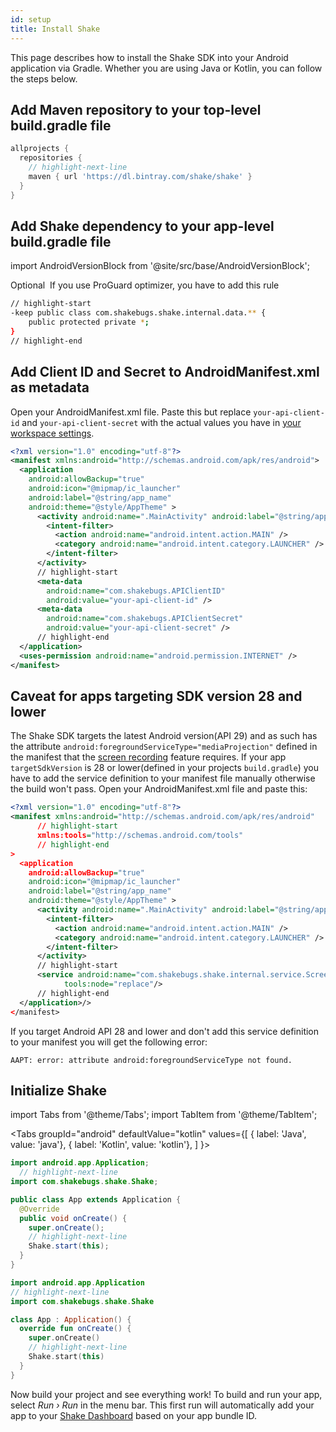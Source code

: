 ```yaml
---
id: setup
title: Install Shake
---
```

This page describes how to install the Shake SDK into your Android application via Gradle.
Whether you are using Java or Kotlin, you can follow the steps below.

## Add Maven repository to your top-level build.gradle file
```groovy title="build.gradle"
allprojects {
  repositories {
    // highlight-next-line
    maven { url 'https://dl.bintray.com/shake/shake' }
  }
}
```

## Add Shake dependency to your app-level build.gradle file
import AndroidVersionBlock from '@site/src/base/AndroidVersionBlock';

<AndroidVersionBlock></AndroidVersionBlock>

<span class="tag-button yellow-tag-button">Optional</span>&nbsp;
If you use ProGuard optimizer, you have to add this rule

```bash title="proguard-rules.pro"
// highlight-start
-keep public class com.shakebugs.shake.internal.data.** {
    public protected private *;
}
// highlight-end
```

## Add Client ID and Secret to AndroidManifest.xml as metadata
Open your AndroidManifest.xml file. Paste this but replace `your-api-client-id` and
`your-api-client-secret` with the actual values you have in [your workspace settings](https://app.shakebugs.com/settings/workspace#general).

```xml title="AndroidManifest.xml"
<?xml version="1.0" encoding="utf-8"?>
<manifest xmlns:android="http://schemas.android.com/apk/res/android">
  <application
    android:allowBackup="true"
    android:icon="@mipmap/ic_launcher"
    android:label="@string/app_name"
    android:theme="@style/AppTheme" >
      <activity android:name=".MainActivity" android:label="@string/app_name" >
        <intent-filter>
          <action android:name="android.intent.action.MAIN" />
          <category android:name="android.intent.category.LAUNCHER" />
        </intent-filter>
      </activity>
      // highlight-start
      <meta-data
        android:name="com.shakebugs.APIClientID"
        android:value="your-api-client-id" />
      <meta-data
        android:name="com.shakebugs.APIClientSecret"
        android:value="your-api-client-secret" />
      // highlight-end
  </application>
  <uses-permission android:name="android.permission.INTERNET" />
</manifest>
```

## Caveat for apps targeting SDK version 28 and lower
The Shake SDK targets the latest Android version(API 29) and as such has the attribute `android:foregroundServiceType="mediaProjection"` defined in the manifest that the [screen recording](/android/screen-recording.md) feature requires. If your app `targetSdkVersion` is 28 or lower(defined in your projects `build.gradle`) you have to add the service definition to your manifest file manually otherwise the build won't pass. Open your AndroidManifest.xml file and paste this:

```xml title="AndroidManifest.xml"
<?xml version="1.0" encoding="utf-8"?>
<manifest xmlns:android="http://schemas.android.com/apk/res/android"
      // highlight-start
      xmlns:tools="http://schemas.android.com/tools"
      // highlight-end
>
  <application
    android:allowBackup="true"
    android:icon="@mipmap/ic_launcher"
    android:label="@string/app_name"
    android:theme="@style/AppTheme" >
      <activity android:name=".MainActivity" android:label="@string/app_name" >
        <intent-filter>
          <action android:name="android.intent.action.MAIN" />
          <category android:name="android.intent.category.LAUNCHER" />
        </intent-filter>
      </activity>
      // highlight-start
      <service android:name="com.shakebugs.shake.internal.service.ScreenRecordingService"
            tools:node="replace"/>
      // highlight-end
  </application>/>
</manifest>
```

If you target Android API 28 and lower and don't add this service definition to your manifest you will get the following error:

```
AAPT: error: attribute android:foregroundServiceType not found.
```

## Initialize Shake
import Tabs from '@theme/Tabs';
import TabItem from '@theme/TabItem';

<Tabs
  groupId="android"
  defaultValue="kotlin"
  values={[
    { label: 'Java', value: 'java'},
    { label: 'Kotlin', value: 'kotlin'},
  ]
}>

<TabItem value="java">

```java title="App.java"
import android.app.Application;
  // highlight-next-line
import com.shakebugs.shake.Shake;

public class App extends Application {
  @Override
  public void onCreate() {
    super.onCreate();
    // highlight-next-line
    Shake.start(this);
  }
}
```

</TabItem>

<TabItem value="kotlin">

```kotlin title="App.kt"
import android.app.Application
// highlight-next-line
import com.shakebugs.shake.Shake

class App : Application() {
  override fun onCreate() {
    super.onCreate()
    // highlight-next-line
    Shake.start(this)
  }
}
```

</TabItem>
</Tabs>

Now build your project and see everything work! To build and run your
app, select *Run › Run* in the menu bar. This first run will automatically
add your app to your [Shake Dashboard](https://app.shakebugs.com/) based on your app bundle ID.
